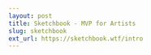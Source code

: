 ```yaml
---
layout: post
title: Sketchbook - MVP for Artists
slug: sketchbook
ext_url: https://sketchbook.wtf/intro
---
```

